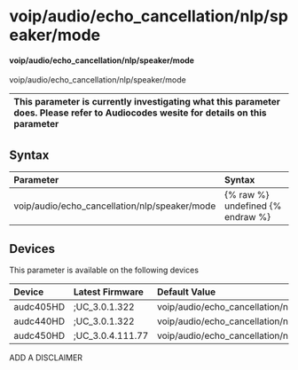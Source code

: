 ﻿---
description: voip/audio/echo_cancellation/nlp/speaker/mode
search: false
---

# voip/audio/echo_cancellation/nlp/speaker/mode

#### voip/audio/echo_cancellation/nlp/speaker/mode

voip/audio/echo_cancellation/nlp/speaker/mode


| This parameter is currently investigating what this parameter does. Please refer to Audiocodes wesite for details on this parameter | 
| :--- |

## Syntax
| Parameter | Syntax |
| :--- | :--- |
|voip/audio/echo_cancellation/nlp/speaker/mode | {% raw %} undefined {% endraw %}|

## Devices
This parameter is available on the following devices

| Device | Latest Firmware | Default Value |
|:---|:---|:---|
| audc405HD | ;UC_3.0.1.322 | voip/audio/echo_cancellation/nlp/speaker/mode=ECHO_CANCELER_NON_LINEAR_PROCESSOR_MODE__HIGH_SENSITIVITY 
| audc440HD | ;UC_3.0.1.322 | voip/audio/echo_cancellation/nlp/speaker/mode=ECHO_CANCELER_NON_LINEAR_PROCESSOR_MODE__HIGH_SENSITIVITY 
| audc450HD | ;UC_3.0.4.111.77 | voip/audio/echo_cancellation/nlp/speaker/mode=ECHO_CANCELER_NON_LINEAR_PROCESSOR_MODE__HIGH_SENSITIVITY 

ADD A DISCLAIMER
